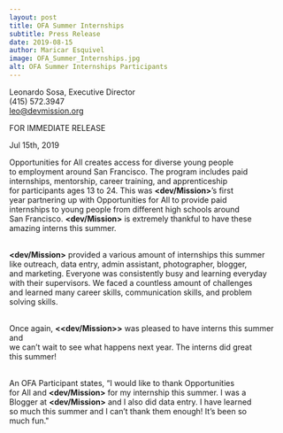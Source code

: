 ```yaml
---
layout: post
title: OFA Summer Internships
subtitle: Press Release
date: 2019-08-15
author: Maricar Esquivel
image: OFA_Summer_Internships.jpg
alt: OFA Summer Internships Participants
---
```

Leonardo Sosa, Executive Director<br>
(415) 572.3947<br>
leo@devmission.org<br>

FOR IMMEDIATE RELEASE<br>

Jul 15th, 2019<br>


Opportunities for All creates access for diverse young people<br> 
to employment around San Francisco. The program includes paid<br>
internships, mentorship, career training, and apprenticeship<br>
for participants ages 13 to 24. This was <strong>&lt;dev/Mission&gt;</strong>’s first<br>
year partnering up with Opportunities for All to provide paid<br>
internships to young people from different high schools around<br>
San Francisco. <strong>&lt;dev/Mission&gt;</strong> is extremely thankful to have these<br>
amazing interns this summer. <br><br>

<strong>&lt;dev/Mission&gt;</strong> provided a various amount of internships this summer<br>
like outreach, data entry, admin assistant, photographer, blogger,<br>
and marketing. Everyone was consistently busy and learning everyday<br>
with their supervisors. We faced a countless amount of challenges<br>
and learned many career skills, communication skills, and problem<br>
solving skills.<br><br>

Once again, <strong>&lt;<strong>&lt;dev/Mission&gt;</strong>&gt;</strong> was pleased to have interns this summer and<br>
we can’t wait to see what happens next year. The interns did great<br>
this summer! <br><br>


An OFA Participant states, “I would like to thank Opportunities<br>
for All and <strong>&lt;dev/Mission&gt;</strong> for my internship this summer. I was a<br>
Blogger at <strong>&lt;dev/Mission&gt;</strong> and I also did data entry. I have learned<br>
so much this summer and I can’t thank them enough! It’s been so <br>
much fun."<br><br>
